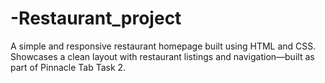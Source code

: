 # -Restaurant_project
A simple and responsive restaurant homepage built using HTML and CSS. Showcases a clean layout with restaurant listings and navigation—built as part of Pinnacle Tab Task 2.
